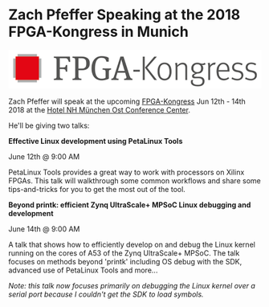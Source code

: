 # Zach Pfeffer Speaking at the 2018 FPGA-Kongress in Munich

![fpga_kongress_logo](fpga_kongress_logo.png)

Zach Pfeffer will speak at the upcoming [FPGA-Kongress](http://www.fpga-kongress.de/) Jun 12th - 14th 2018 at the [Hotel NH München Ost Conference Center](http://www.nh-hotels.com/hotel/nh-muenchen-ost-conference-center?gmb=new).

He'll be giving two talks:

**Effective Linux development using PetaLinux Tools**

June 12th @ 9:00 AM

PetaLinux Tools provides a great way to work with processors on Xilinx FPGAs. This talk will walkthrough some common workflows and share some tips-and-tricks for you to get the most out of the tool.

**Beyond printk: efficient Zynq UltraScale+ MPSoC Linux debugging and development**

June 14th @ 9:00 AM

A talk that shows how to efficiently develop on and debug the Linux kernel running on the cores of A53 of the Zynq UltraScale+ MPSoC. The talk focuses on methods beyond 'printk' including OS debug with the SDK, advanced use of PetaLinux Tools and more...

_Note: this talk now focuses primarily on debugging the Linux kernel over a serial port because I couldn't get the SDK to load symbols._